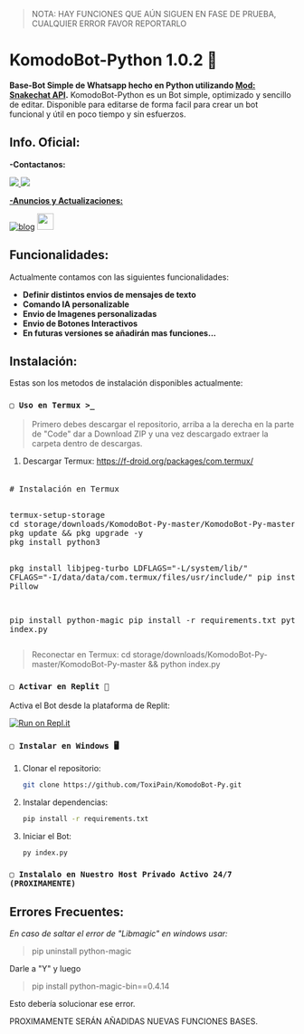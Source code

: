 > NOTA: HAY FUNCIONES QUE AÚN SIGUEN EN FASE DE PRUEBA, CUALQUIER ERROR FAVOR REPORTARLO

# KomodoBot-Python 1.0.2 🌅
**Base-Bot Simple de Whatsapp hecho en Python utilizando <a href="https://github.com/ToxiPain/snakechat">Mod: Snakechat API</a>.** 
KomodoBot-Python es un Bot simple, optimizado y sencillo de editar. Disponible para editarse de forma facil para crear un bot funcional y útil en poco tiempo y sin esfuerzos.

## Info. Oficial:
**-Contactanos:**

<a href="http://wa.me/50557418454" target="blank"><img src="https://img.shields.io/badge/ToxiPain-25D366?style=for-the-badge&logo=whatsapp&logoColor=white" />
<a href="http://wa.me/50585424403" target="blank"><img src="https://img.shields.io/badge/Démogo-25D366?style=for-the-badge&logo=whatsapp&logoColor=white" />

**-Anuncios y Actualizaciones:**

[![blog](https://img.shields.io/badge/Canal-actulizaciones-25D366?style=for-the-badge&logo=whatsapp&logoColor=white 
)](https://whatsapp.com/channel/0029VaeaBGb2UPB80GbJ420a)  <a href="https://whatsapp.com/channel/0029VaeaBGb2UPB80GbJ420a"> <img src="https://upload.wikimedia.org/wikipedia/commons/thumb/1/19/WhatsApp_logo-color-vertical.svg/1200px-WhatsApp_logo-color-vertical.svg.png" height="29px">
</a>

## Funcionalidades:
Actualmente contamos con las siguientes funcionalidades:

* **Definir distintos envios de mensajes de texto**
* **Comando IA personalizable**
* **Envio de Imagenes personalizadas**
* **Envio de Botones Interactivos**
* **En futuras versiones se añadirán mas funciones...**

## Instalación:
Estas son los metodos de instalación disponibles actualmente:

### `▢ Uso en Termux >_`
> Primero debes descargar el repositorio, arriba a la derecha en la parte de "Code" dar a Download ZIP y una vez descargado extraer la carpeta dentro de descargas.

1. Descargar Termux: https://f-droid.org/packages/com.termux/
<h4></h4>
<pre>
<p># Instalación en Termux</p>
termux-setup-storage
cd storage/downloads/KomodoBot-Py-master/KomodoBot-Py-master
pkg update && pkg upgrade -y
pkg install python3

pkg install libjpeg-turbo
LDFLAGS="-L/system/lib/" CFLAGS="-I/data/data/com.termux/files/usr/include/" pip install Pillow

pip install python-magic
pip install -r requirements.txt
python index.py
</pre>

> Reconectar en Termux: cd storage/downloads/KomodoBot-Py-master/KomodoBot-Py-master && python index.py
   
### `▢ Activar en Replit 🔶`
Activa el Bot desde la plataforma de Replit: 

[![Run on Repl.it](https://repl.it/badge/github/ToxiPain/KomodoBot-Py)](https://repl.it/github/ToxiPain/KomodoBot-Py)

### `▢ Instalar en Windows 🖥️`
1. Clonar el repositorio:
   ```bash
   git clone https://github.com/ToxiPain/KomodoBot-Py.git
   ```
2. Instalar dependencias:
   ```bash
   pip install -r requirements.txt
   ```
3. Iniciar el Bot:
   ```bash
   py index.py
   ```

### `▢ Instalalo en Nuestro Host Privado Activo 24/7 (PROXIMAMENTE)`

## Errores Frecuentes:
*En caso de saltar el error de "Libmagic" en windows usar:*
> pip uninstall python-magic

Darle a "Y" y luego

> pip install python-magic-bin==0.4.14

Esto debería solucionar ese error.

PROXIMAMENTE SERÁN AÑADIDAS NUEVAS FUNCIONES BASES.
